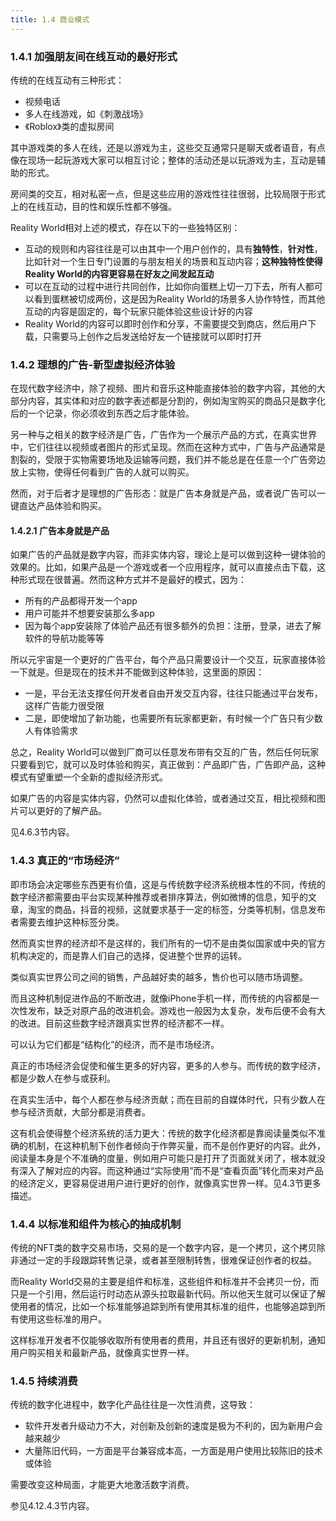 ```yaml
---
title: 1.4 商业模式
---
```


### 1.4.1 加强朋友间在线互动的最好形式

传统的在线互动有三种形式：

- 视频电话
- 多人在线游戏，如《刺激战场》
- 《Roblox》类的虚拟房间

其中游戏类的多人在线，还是以游戏为主，这些交互通常只是聊天或者语音，有点像在现场一起玩游戏大家可以相互讨论；整体的活动还是以玩游戏为主，互动是辅助的形式。

房间类的交互，相对私密一点，但是这些应用的游戏性往往很弱，比较局限于形式上的在线互动，目的性和娱乐性都不够强。

Reality World相对上述的模式，存在以下的一些独特区别：

- 互动的规则和内容往往是可以由其中一个用户创作的，具有**独特性**，**针对性**，比如针对一个生日专门设置的与朋友相关的场景和互动内容；**这种独特性使得Reality World的内容更容易在好友之间发起互动**
- 可以在互动的过程中进行共同创作，比如你向蛋糕上切一刀下去，所有人都可以看到蛋糕被切成两份，这是因为Reality World的场景多人协作特性，而其他互动的内容是固定的，每个玩家只能体验这些设计好的内容
- Reality World的内容可以即时创作和分享，不需要提交到商店，然后用户下载，只需要马上创作之后发送给好友一个链接就可以即时打开

### 1.4.2 理想的广告-新型虚拟经济体验

在现代数字经济中，除了视频、图片和音乐这种能直接体验的数字内容，其他的大部分内容，其实体和对应的数字表述都是分割的，例如淘宝购买的商品只是数字化后的一个记录，你必须收到东西之后才能体验。

另一种与之相关的数字经济是广告，广告作为一个展示产品的方式，在真实世界中，它们往往以视频或者图片的形式呈现。然而在这种方式中，广告与产品通常是割裂的，受限于实物需要场地及运输等问题，我们并不能总是在任意一个广告旁边放上实物，使得任何看到广告的人就可以购买。

然而，对于后者才是理想的广告形态：就是广告本身就是产品，或者说广告可以一键直达产品体验和购买。

#### 1.4.2.1 广告本身就是产品

如果广告的产品就是数字内容，而非实体内容，理论上是可以做到这种一键体验的效果的。比如，如果产品是一个游戏或者一个应用程序，就可以直接点击下载，这种形式现在很普遍。然而这种方式并不是最好的模式，因为：

- 所有的产品都得开发一个app
- 用户可能并不想要安装那么多app
- 因为每个app安装除了体验产品还有很多额外的负担：注册，登录，进去了解软件的导航功能等等

所以元宇宙是一个更好的广告平台，每个产品只需要设计一个交互，玩家直接体验一下就是。但是现在的技术并不能做到这种体验，这里面的原因：

- 一是，平台无法支撑任何开发者自由开发交互内容，往往只能通过平台发布，这样广告能力很受限
- 二是，即使增加了新功能，也需要所有玩家都更新，有时候一个广告只有少数人有体验需求

总之，Reality World可以做到厂商可以任意发布带有交互的广告，然后任何玩家只要看到它，就可以及时体验和购买，真正做到：产品即广告，广告即产品，这种模式有望重塑一个全新的虚拟经济形式。

如果广告的内容是实体内容，仍然可以虚拟化体验，或者通过交互，相比视频和图片可以更好的了解产品。

见4.6.3节内容。

### 1.4.3 真正的“市场经济”

即市场会决定哪些东西更有价值，这是与传统数字经济系统根本性的不同，传统的数字经济都需要由平台实现某种推荐或者排序算法，例如微博的信息，知乎的文章，淘宝的商品，抖音的视频，这就要求基于一定的标签，分类等机制，信息发布者需要去维护这种标签分类。

然而真实世界的经济却不是这样的，我们所有的一切不是由类似国家或中央的官方机构决定的，而是靠人们自己的选择，促进整个世界的运转。

类似真实世界公司之间的销售，产品越好卖的越多，售价也可以随市场调整。

而且这种机制促进作品的不断改进，就像iPhone手机一样，而传统的内容都是一次性发布，缺乏对原产品的改进机会。游戏也一般因为太复杂，发布后便不会有大的改进。目前这些数字经济跟真实世界的经济都不一样。

可以认为它们都是“结构化”的经济，而不是市场经济。

真正的市场经济会促使和催生更多的好内容，更多的人参与。而传统的数字经济，都是少数人在参与或获利。

在真实生活中，每个人都在参与经济贡献；而在目前的自媒体时代，只有少数人在参与经济贡献，大部分都是消费者。

这有机会使得整个经济系统的活力更大：传统的数字化经济都是靠阅读量类似不准确的机制，在这种机制下创作者倾向于作弊买量，而不是创作更好的内容。此外，阅读量本身是个不准确的度量，例如用户可能只是打开了页面就关闭了，根本就没有深入了解对应的内容。而这种通过“实际使用”而不是“查看页面”转化而来对产品的经济定义，更容易促进用户进行更好的创作，就像真实世界一样。见4.3节更多描述。

### 1.4.4 以标准和组件为核心的抽成机制

传统的NFT类的数字交易市场，交易的是一个数字内容，是一个拷贝，这个拷贝除非通过一定的手段跟踪转售记录，或者甚至限制转售，很难保证创作者的权益。

而Reality World交易的主要是组件和标准，这些组件和标准并不会拷贝一份，而只是一个引用，然后运行时动态从源头拉取最新代码。所以他天生就可以保证了解使用者的情况，比如一个标准能够追踪到所有使用其标准的组件，也能够追踪到所有使用这些标准的用户。

这样标准开发者不仅能够收取所有使用者的费用，并且还有很好的更新机制，通知用户购买相关和最新产品，就像真实世界一样。

### 1.4.5 持续消费

传统的数字化进程中，数字化产品往往是一次性消费，这导致：

- 软件开发者升级动力不大，对创新及创新的速度是极为不利的，因为新用户会越来越少
- 大量陈旧代码，一方面是平台兼容成本高，一方面是用户使用比较陈旧的技术或体验

需要改变这种局面，才能更大地激活数字消费。

参见4.12.4.3节内容。
